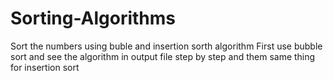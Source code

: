 # Sorting-Algorithms
Sort the numbers using buble and insertion sorth algorithm
First use bubble sort and see the algorithm in output file step by step and them same thing for insertion sort
